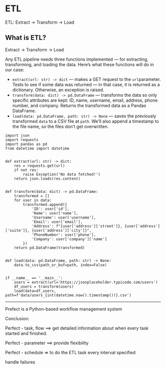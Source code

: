 # ETL
ETL: Extract → Transform → Load


## What is ETL?

Extract → Transform → Load

Any ETL pipeline needs three functions implemented — for extracting, transforming, and loading the data. Here’s what these functions will do in our case:

- `extract(url: str) -> dict` — makes a GET request to the `url`parameter. Tests to see if some data was returned — in that case, it is returned as a dictionary. Otherwise, an exception is raised.
- `transform(data: dict) -> pd.DataFrame` — transforms the data so only specific attributes are kept: ID, name, username, email, address, phone number, and company. Returns the transformed data as a Pandas DataFrame.
- `load(data: pd.DataFrame, path: str) -> None` — saves the previously transformed `data` to a CSV file at `path`. We’ll also append a timestamp to the file name, so the files don’t get overwritten.


```
import json
import requests
import pandas as pd
from datetime import datetime


def extract(url: str) -> dict:
    res = requests.get(url)
    if not res:
        raise Exception('No data fetched!')
    return json.loads(res.content)


def transform(data: dict) -> pd.DataFrame:
    transformed = []
    for user in data:
        transformed.append({
            'ID': user['id'],
            'Name': user['name'],
            'Username': user['username'],
            'Email': user['email'],
            'Address': f"{user['address']['street']}, {user['address']['suite']}, {user['address']['city']}",
            'PhoneNumber': user['phone'],
            'Company': user['company']['name']
        })
    return pd.DataFrame(transformed)


def load(data: pd.DataFrame, path: str) -> None:
    data.to_csv(path_or_buf=path, index=False)


if __name__ == '__main__':
    users = extract(url='https://jsonplaceholder.typicode.com/users')
    df_users = transform(users)
    load(data=df_users, path=f'data/users_{int(datetime.now().timestamp())}.csv')
```


---

Prefect is a Python-based workflow management system

Conclusion:

Perfect - task, flow ==> get detailed information about when every task started and finished.

Perfect - parameter ==> provide flexibility

Perfect - schedule => to do the ETL task every interval specified

handle failures
